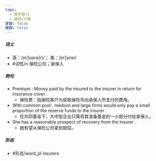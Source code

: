 ```yaml
---
tags:
  - 首字母/I
  - 级别/六级
掌握: false
模糊: false
---
```

##### 词义
- 英：/ɪnˈʃʊərə(r)/； 美：/ɪnˈʃʊrər/
- #词性/n  保险公司；承保人
##### 例句
- Premium : Money paid by the insured to the insurer in return for insurance cover .
	- 保险费：指保险客户为获取保险币向承保人所支付的费用。
- With common pool , medium and large firms would only pay a small proportion of the reserve funds to the insurer .
	- 在共同基金下，大中型企业只需将其准备基金的一小部分付给承保人。
- She has a reasonable prospect of recovery from the insurer .
	- 她有望从保险公司拿到赔偿。
##### 形态
- #形态/word_pl insurers
